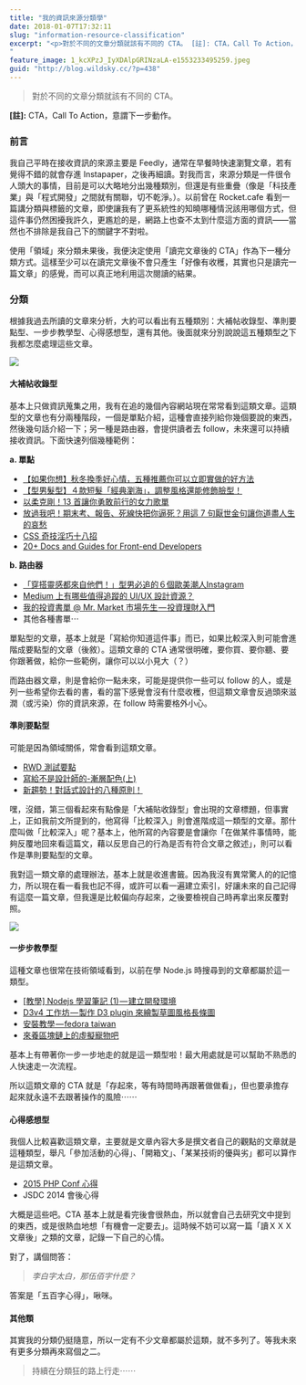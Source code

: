 ```yaml
---
title: "我的資訊來源分類學"
date: 2018-01-07T17:32:11
slug: "information-resource-classification"
excerpt: "<p>對於不同的文章分類就該有不同的 CTA。 [註]: CTA，Call To Action，意謂下一步動作。 前&#8230;</p>
"
feature_image: 1_kcXPzJ_IyXDAlpGRINzaLA-e1553233495259.jpeg
guid: "http://blog.wildsky.cc/?p=438"
---
```

> 對於不同的文章分類就該有不同的 CTA。

**\[註\]:** CTA，Call To Action，意謂下一步動作。

### 前言

我自己平時在接收資訊的來源主要是 Feedly，通常在早餐時快速瀏覽文章，若有覺得不錯的就會存進 Instapaper，之後再細讀。對我而言，來源分類是一件很令人頭大的事情，目前是可以大略地分出幾種類別，但還是有些重疊（像是「科技產業」與「程式開發」之間就有關聯，切不乾淨。）。以前曾在 Rocket.cafe 看到一篇講分類與標籤的文章，即使讓我有了更系統性的知曉哪種情況該用哪個方式，但這件事仍然困擾我許久，更尷尬的是，網路上也查不太到什麼這方面的資訊——當然也不排除是我自己下的關鍵字不對啦。

使用「領域」來分類未果後，我便決定使用「讀完文章後的 CTA」作為下一種分類方式。這樣至少可以在讀完文章後不會只產生「好像有收穫，其實也只是讀完一篇文章」的感覺，而可以真正地利用這次閱讀的結果。

### 分類

根據我過去所讀的文章來分析，大約可以看出有五種類別：大補帖收錄型、準則要點型、一步步教學型、心得感想型，還有其他。後面就來分別說說這五種類型之下我都怎麼處理這些文章。

![](/images/1_2Brb7J-YEqGGApQVVHcjCw-e1553233488382.jpeg)

#### 大補帖收錄型

基本上只做資訊蒐集之用，我有在追的幾個內容網站現在常常看到這類文章。這類型的文章也有分兩種階段，一個是單點介紹，這種會直接列給你幾個要說的東西，然後幾句話介紹一下；另一種是路由器，會提供讀者去 follow，未來還可以持續接收資訊。下面快速列個幾種範例：

**a. 單點**

*   [【如果你想】秋冬換季好心情，五種推薦你可以立即實做的好方法](https://womany.net/read/article/14767)
*   [【型男髮型】４款短髮「經典瀏海」，調整風格還能修飾臉型！](https://mf.techbang.com/posts/5057-5-ways-of-handling-mens-bangs)
*   [以柔克剛！13 首讓你勇敢前行的女力歌單](http://womany.net/read/article/11058)
*   [放過我吧！期末考、報告、死線快把你逼死？用這 7 句厭世金句讓你道盡人生的哀愁](https://tw.blog.voicetube.com/archives/61841)
*   [CSS 奇技淫巧十八招](http://blog.kidwm.net/390)
*   [20+ Docs and Guides for Front-end Developers](https://www.sitepoint.com/20-docs-guides-front-end-developers-8/)

**b. 路由器**

*   [「穿搭靈感都來自他們！」型男必追的６個歐美潮人Instagram](https://mf.techbang.com/posts/5072-the-inspiration-comes-from-them-a-sportsman-must-chase-6-of-european-and-american-tide-people-instagram)
*   [Medium 上有哪些值得追蹤的 UI/UX 設計資源？](https://medium.com/%E5%A5%B3%E4%BA%BA%E8%BF%B7%E8%A8%AD%E8%A8%88%E5%AF%A6%E9%A9%97%E5%AE%A4-womany-phd-lab/6bestuiuxpublications-307e9b530f3e)
*   [我的投資書單 @ Mr. Market 市場先生 — 投資理財入門](http://www.rich01.com/p/blog-page_30.html)
*   其他各種書單⋯

單點型的文章，基本上就是「寫給你知道這件事」而已，如果比較深入則可能會進階成要點型的文章（後敘）。這類文章的 CTA 通常很明確，要你買、要你聽、要你跟著做，給你一些範例，讓你可以以小見大（？）

而路由器文章，則是會給你一點未來，可能是提供你一些可以 follow 的人，或是列一些希望你去看的書，看的當下感覺會沒有什麼收穫，但這類文章會反過頭來滋潤（或污染）你的資訊來源，在 follow 時需要格外小心。

#### 準則要點型

可能是因為領域關係，常會看到這類文章。

*   [RWD 測試要點](http://blog.evendesign.tw/post/48853824439/rwd-test)
*   [寫給不是設計師的-漸層配色(上)](https://medium.com/as-a-product-designer/%E5%AF%AB%E7%B5%A6%E4%B8%8D%E6%98%AF%E8%A8%AD%E8%A8%88%E5%B8%AB%E7%9A%84-%E6%BC%B8%E5%B1%A4%E9%85%8D%E8%89%B2-%E4%B8%8A-b1f9771dd803)
*   [新趨勢！對話式設計的八種原則！](https://medium.com/uxeastmeetswest/%E6%96%B0%E8%B6%A8%E5%8B%A2-%E5%B0%8D%E8%A9%B1%E5%BC%8F%E8%A8%AD%E8%A8%88%E7%9A%84%E5%85%AB%E7%A8%AE%E5%8E%9F%E5%89%87-59aa90c4322c)

嘿，沒錯，第三個看起來有點像是「大補貼收錄型」會出現的文章標題，但事實上，正如我前文所提到的，他寫得「比較深入」則會進階成這一類型的文章。那什麼叫做「比較深入」呢？基本上，他所寫的內容要是會讓你「在做某件事情時，能夠反覆地回來看這篇文，藉以反思自己的行為是否有符合文章之敘述」，則可以看作是準則要點型的文章。

我對這一類文章的處理辦法，基本上就是收進書籤。因為我沒有異常驚人的的記憶力，所以現在看一看我也記不得，或許可以看一遍建立索引，好讓未來的自己記得有這麼一篇文章，但我還是比較偏向存起來，之後要檢視自己時再拿出來反覆對照。

![](/images/1_ZOWjx1zqvBPXdHNHtju5vw.jpeg)

#### 一步步教學型

這種文章也很常在技術領域看到，以前在學 Node.js 時搜尋到的文章都屬於這一類型。

*   [\[教學\] Nodejs 學習筆記 (1) — 建立開發環境](https://clayliao.blogspot.tw/2011/08/build-nodejs-environment.html)
*   [D3v4 工作坊 — 製作 D3 plugin 來繪製草圖風格長條圖](https://blog.techbridge.cc/2017/10/21/d3v4-sketchy-plugin/)
*   [安裝教學 — fedora taiwan](http://fedora.linux.org.tw/guide/step-1/)
*   [來養區塊鏈上的虛擬寵物吧](https://medium.com/taipei-ethereum-meetup/%E4%BE%86%E9%A4%8A%E5%8D%80%E5%A1%8A%E9%8F%88%E4%B8%8A%E7%9A%84%E8%99%9B%E6%93%AC%E5%AF%B5%E7%89%A9%E5%90%A7-a8970901e94)

基本上有帶著你一步一步地走的就是這一類型啦！最大用處就是可以幫助不熟悉的人快速走一次流程。

所以這類文章的 CTA 就是「存起來，等有時間時再跟著做做看」，但也要承擔存起來就永遠不去跟著操作的風險⋯⋯

#### 心得感想型

我個人比較喜歡這類文章，主要就是文章內容大多是撰文者自己的觀點的文章就是這種類型，舉凡「參加活動的心得」、「開箱文」、「某某技術的優與劣」都可以算作是這類文章。

*   [2015 PHP Conf 心得](http://cloud-say.com/2015-php-conf-%e5%bf%83%e5%be%97/)
*   JSDC 2014 會後心得

大概是這些吧。CTA 基本上就是看完後會很熱血，所以就會自己去研究文中提到的東西，或是很熱血地想「有機會一定要去」。這時候不妨可以寫一篇「讀ＸＸＸ文章後」之類的文章，記錄一下自己的心情。

對了，講個問答：

> _李白字太白，那伍佰字什麼？_

答案是「五百字心得」，啾咪。

#### 其他類

其實我的分類仍挺隨意，所以一定有不少文章都屬於這類，就不多列了。等我未來有更多分類再來寫個之二。

> 持續在分類狂的路上行走⋯⋯
